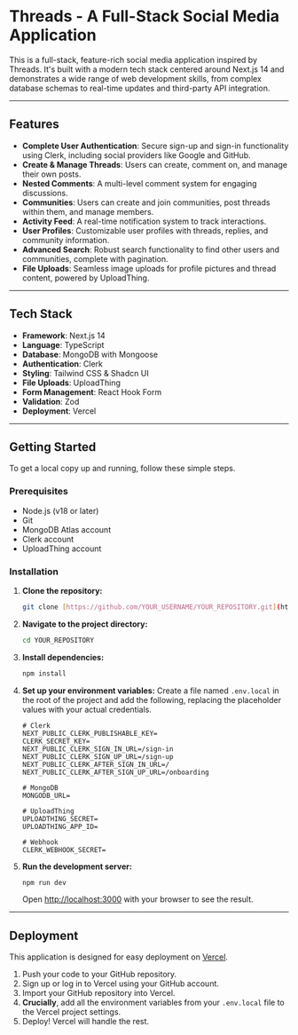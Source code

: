 # Threads - A Full-Stack Social Media Application

This is a full-stack, feature-rich social media application inspired by Threads. It's built with a modern tech stack centered around Next.js 14 and demonstrates a wide range of web development skills, from complex database schemas to real-time updates and third-party API integration.

---

## Features

* **Complete User Authentication**: Secure sign-up and sign-in functionality using Clerk, including social providers like Google and GitHub.
* **Create & Manage Threads**: Users can create, comment on, and manage their own posts.
* **Nested Comments**: A multi-level comment system for engaging discussions.
* **Communities**: Users can create and join communities, post threads within them, and manage members.
* **Activity Feed**: A real-time notification system to track interactions.
* **User Profiles**: Customizable user profiles with threads, replies, and community information.
* **Advanced Search**: Robust search functionality to find other users and communities, complete with pagination.
* **File Uploads**: Seamless image uploads for profile pictures and thread content, powered by UploadThing.

---

## Tech Stack

* **Framework**: Next.js 14
* **Language**: TypeScript
* **Database**: MongoDB with Mongoose
* **Authentication**: Clerk
* **Styling**: Tailwind CSS & Shadcn UI
* **File Uploads**: UploadThing
* **Form Management**: React Hook Form
* **Validation**: Zod
* **Deployment**: Vercel

---

## Getting Started

To get a local copy up and running, follow these simple steps.

### Prerequisites

* Node.js (v18 or later)
* Git
* MongoDB Atlas account
* Clerk account
* UploadThing account

### Installation

1.  **Clone the repository:**
    ```sh
    git clone [https://github.com/YOUR_USERNAME/YOUR_REPOSITORY.git](https://github.com/YOUR_USERNAME/YOUR_REPOSITORY.git)
    ```
2.  **Navigate to the project directory:**
    ```sh
    cd YOUR_REPOSITORY
    ```
3.  **Install dependencies:**
    ```sh
    npm install
    ```
4.  **Set up your environment variables:**
    Create a file named `.env.local` in the root of the project and add the following, replacing the placeholder values with your actual credentials.
    ```
    # Clerk
    NEXT_PUBLIC_CLERK_PUBLISHABLE_KEY=
    CLERK_SECRET_KEY=
    NEXT_PUBLIC_CLERK_SIGN_IN_URL=/sign-in
    NEXT_PUBLIC_CLERK_SIGN_UP_URL=/sign-up
    NEXT_PUBLIC_CLERK_AFTER_SIGN_IN_URL=/
    NEXT_PUBLIC_CLERK_AFTER_SIGN_UP_URL=/onboarding

    # MongoDB
    MONGODB_URL=

    # UploadThing
    UPLOADTHING_SECRET=
    UPLOADTHING_APP_ID=

    # Webhook
    CLERK_WEBHOOK_SECRET=
    ```
5.  **Run the development server:**
    ```sh
    npm run dev
    ```
    Open [http://localhost:3000](http://localhost:3000) with your browser to see the result.

---

## Deployment

This application is designed for easy deployment on [Vercel](https://vercel.com/).

1.  Push your code to your GitHub repository.
2.  Sign up or log in to Vercel using your GitHub account.
3.  Import your GitHub repository into Vercel.
4.  **Crucially**, add all the environment variables from your `.env.local` file to the Vercel project settings.
5.  Deploy! Vercel will handle the rest.
